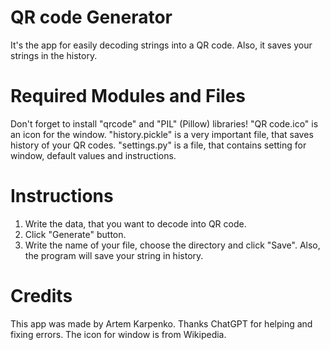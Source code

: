 # QR code Generator
It's the app for easily decoding strings into a QR code. Also, it saves your strings in the history.

# Required Modules and Files
Don't forget to install "qrcode" and "PIL" (Pillow) libraries!
"QR code.ico" is an icon for the window. "history.pickle" is a very important file, that saves history of your QR codes.
"settings.py" is a file, that contains setting for window, default values and instructions.

# Instructions
1) Write the data, that you want to decode into QR code.
2) Click "Generate" button.
3) Write the name of your file, choose the directory and click "Save".
Also, the program will save your string in history.

# Credits
This app was made by Artem Karpenko.
Thanks ChatGPT for helping and fixing errors.
The icon for window is from Wikipedia.
